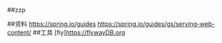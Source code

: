 ##zzp

##资料
https://spring.io/guides
https://spring.io/guides/gs/serving-web-content/
##工具
[fiy]https://flywayDB.org